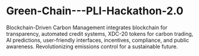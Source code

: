 # Green-Chain---PLI-Hackathon-2.0
Blockchain-Driven Carbon Management integrates blockchain for transparency, automated credit systems, XDC-20 tokens for carbon trading, AI predictions, user-friendly interfaces, incentives, compliance, and public awareness. Revolutionizing emissions control for a sustainable future.
